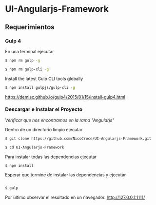 # UI-Angularjs-Framework

## Requerimientos
### Gulp 4

En una terminal ejecutar

```sh
$ npm rm gulp -g
```
```sh
$ npm rm gulp-cli -g
```

Install the latest Gulp CLI tools globally
```sh
$ npm install gulpjs/gulp-cli -g
```

https://demisx.github.io/gulp4/2015/01/15/install-gulp4.html

### Descargar e instalar el Proyecto

*Verificar que nos encontramos en la rama "Angularjs"*

Dentro de un directorio limpio ejecutar
```sh
$ git clone https://github.com/NicoCroce/UI-Angularjs-Framework.git
```
```sh
$ cd UI-Angularjs-Framework
```
Para instalar todas las dependencias ejecutar
```sh
$ npm install
```

Esperar que termine de instalar las dependencias y ejecutar 
```sh

$ gulp

```

Por último observar el resultado en un navegador. 
http://127.0.0.1:1111/
